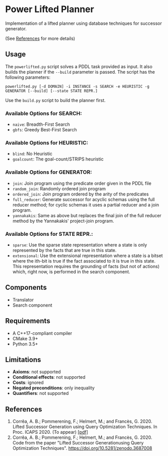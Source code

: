 # Power Lifted Planner

Implementation of a lifted planner using database techniques for successor
generator.

(See [References](#references) for more details)

## Usage

The `powerlifted.py` script solves a PDDL task provided as input. It also builds
the planner if the `--build` parameter is passed. The script has the following
parameters:

```powerlifted.py [-d DOMAIN] -i INSTANCE -s SEARCH -e HEURISTIC -g GENERATOR [--build] [--state STATE REPR.]```

Use the `build.py` script to build the planner first.

### Available Options for SEARCH:
- `naive`: Breadth-First Search
- `gbfs`: Greedy Best-First Search

### Available Options for HEURISTIC:
- `blind`: No Heuristic
- `goalcount`: The goal-count/STRIPS heuristic

### Available Options for GENERATOR:
- `join`: Join program using the predicate order given in the PDDL file
- `random_join`: Randomly ordered join program
- `ordered_join`: Join program ordered by the arity of the predicates
- `full_reducer`: Generate successor for acyclic schemas using the full
  reducer method; for cyclic schemas it uses a partial reducer and a join
  program.
- `yannakakis`: Same as above but replaces the final join of the full
      reducer method by the Yannakakis' project-join program.

### Available Options for STATE REPR.:

- `sparse`: Use the sparse state representation where a state is only
  represented by the facts that are true in this state.
- `extensional`: Use the extensional representation where a state is a bitset
  where the ith-bit is true if the fact associated to it is true in this
  state. This representation requires the grounding of facts (but not of
  actions) which, right now, is performed in the search component.

## Components
 - Translator
 - Search component

## Requirements
 - A C++17-compliant compiler
 - CMake 3.9+
 - Python 3.5+

## Limitations
 - **Axioms**: not supported
 - **Conditional effects**: not supported
 - **Costs**: ignored
 - **Negated preconditions**: only inequality
 - **Quantifiers**: not supported

 ## References

 1. Corrêa, A. B.; Pommerening, F.; Helmert, M.; and Francès, G. 2020. Lifted Successor Generation using Query Optimization Techniques. In Proc. ICAPS 2020. (To appear) [[pdf]](https://ai.dmi.unibas.ch/papers/correa-et-al-icaps2020.pdf)
 2. Corrêa, A. B.; Pommerening, F.; Helmert, M.; and Francès, G. 2020. Code from the paper "Lifted Successor Generationusing Query Optimization Techniques".  https://doi.org/10.5281/zenodo.3687008
